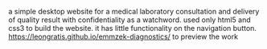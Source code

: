 a simple desktop website for a medical laboratory consultation and delivery of quality result with confidentiality as a watchword.
used only html5 and css3 to build the website.
it has little functionality on the navigation button.
https://leongratis.github.io/emmzek-diagnostics/  to preview the work
